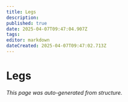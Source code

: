 ```yaml
---
title: Legs
description: 
published: true
date: 2025-04-07T09:47:04.907Z
tags: 
editor: markdown
dateCreated: 2025-04-07T09:47:02.713Z
---
```


# Legs

*This page was auto-generated from structure.*